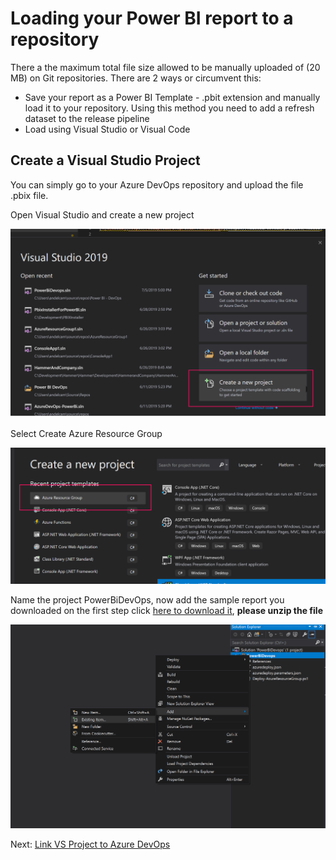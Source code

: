 # Loading your Power BI report to a repository

There a the maximum total file size allowed to be manually uploaded of (20 MB) on Git repositories. There are 2 ways or circumvent this:

- Save your report as a Power BI Template - .pbit extension and manually load it to your repository. Using this method you need to add a refresh dataset to the release pipeline
- Load using Visual Studio or Visual Code


## Create a Visual Studio Project

You can simply go to your Azure DevOps repository and upload the file .pbix file. 


Open Visual Studio and create a new project

 ![Create New Project](CreateNewProject.png)

 Select Create Azure Resource Group

  ![Select Azure Resource Group](CreateAzureResourceGroup.png)

  Name the project PowerBiDevOps, now add the sample report you downloaded on the first step click [here to download it], **please unzip the file**

  ![Add downloaded report](AddDownloadedReport.png)

  Next: [Link VS Project to Azure DevOps]
  
[here to download it]:<../sourcefiles/_dev_IPEDSEnrollmentTrends.zip>
[Link VS Project to Azure DevOps]:<..\3-LinkVStoDevOps\LinkVSToDevOps.md>
  
